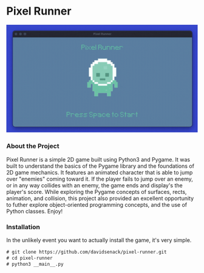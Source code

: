 # Pixel Runner

![Pixel Runner Demo](graphics/pixel-runner.gif)

### About the Project
Pixel Runner is a simple 2D game built using Python3 and Pygame. It was built to understand the basics of the Pygame library and the foundations of 2D game mechanics. It features an animated character that is able to jump over "enemies" coming toward it. If the player fails to jump over an enemy, or in any way collides with an enemy, the game ends and display's the player's score. While exploring the Pygame concepts of surfaces, rects, animation, and collision, this project also provided an excellent opportunity to futher explore object-oriented programming concepts, and the use of Python classes. Enjoy!

### Installation
In the unlikely event you want to actually install the game, it's very simple.

```
# git clone https://github.com/davidsenack/pixel-runner.git
# cd pixel-runner
# python3 __main__.py
```


